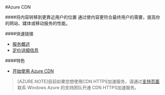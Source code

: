 ﻿<properties linkid="dev-net-Cloud-Service" urlDisplayName="Windows Azure CDN" pageTitle="CDN - Azure 微软云" metaKeywords="CDN,HTTPS加速,分布式存储" description="将内容转移到更靠近用户的位置。通过使内容更符合最终用户的需要，提高你的网站、媒体或移动服务的性能。" metaCanonical="" services="CDN" documentationCenter="Services" title="Move your content closer to your users" authors="" solutions="" manager="" editor="" />

<tags ms.service="cdn" ms.date="" wacn.date="06/29/2015"/>

#Azure CDN

####将内容转移到更靠近用户的位置
通过使内容更符合最终用户的需要，提高你的网站、媒体或移动服务的性能。

####快速链接

-   [服务概述](/home/features/caching)
-   [定价详细信息](/home/features/caching/#price)

####特色

-   [开始使用 Azure CDN](/zh-cn/documentation/articles/cdn-how-to-use)


>  [AZURE.NOTE]目前如果您想使用CDN HTTPS加速服务，请通过[支持页面](/support/contact)联系 Windows Azure 的支持团队开通 CDN HTTPS加速服务。
